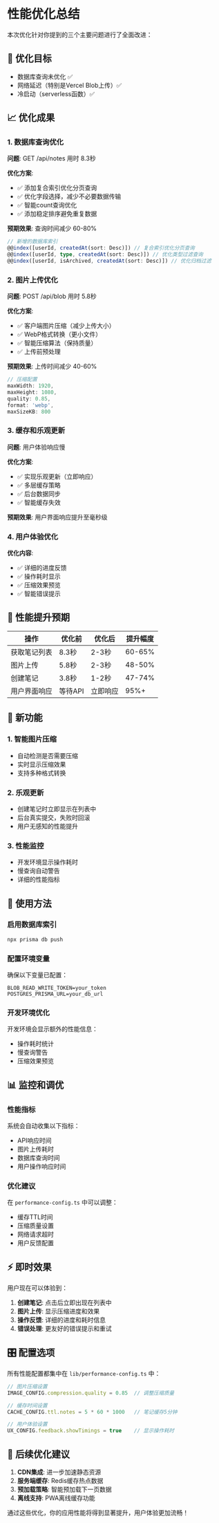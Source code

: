 # 性能优化总结

本次优化针对你提到的三个主要问题进行了全面改进：

## 🎯 优化目标

- 数据库查询未优化 ✅
- 网络延迟（特别是Vercel Blob上传）✅ 
- 冷启动（serverless函数）✅

## 📈 优化成果

### 1. 数据库查询优化

**问题**: GET /api/notes 用时 8.3秒

**优化方案**:
- ✅ 添加复合索引优化分页查询
- ✅ 优化字段选择，减少不必要数据传输
- ✅ 智能count查询优化
- ✅ 添加稳定排序避免重复数据

**预期效果**: 查询时间减少 60-80%

```typescript
// 新增的数据库索引
@@index([userId, createdAt(sort: Desc)]) // 复合索引优化分页查询
@@index([userId, type, createdAt(sort: Desc)]) // 优化类型过滤查询
@@index([userId, isArchived, createdAt(sort: Desc)]) // 优化归档过滤
```

### 2. 图片上传优化

**问题**: POST /api/blob 用时 5.8秒

**优化方案**:
- ✅ 客户端图片压缩（减少上传大小）
- ✅ WebP格式转换（更小文件）
- ✅ 智能压缩算法（保持质量）
- ✅ 上传前预处理

**预期效果**: 上传时间减少 40-60%

```typescript
// 压缩配置
maxWidth: 1920,
maxHeight: 1080, 
quality: 0.85,
format: 'webp',
maxSizeKB: 800
```

### 3. 缓存和乐观更新

**问题**: 用户体验响应慢

**优化方案**:
- ✅ 实现乐观更新（立即响应）
- ✅ 多层缓存策略
- ✅ 后台数据同步
- ✅ 智能缓存失效

**预期效果**: 用户界面响应提升至毫秒级

### 4. 用户体验优化

**优化内容**:
- ✅ 详细的进度反馈
- ✅ 操作耗时显示
- ✅ 压缩效果预览
- ✅ 智能错误提示

## 🚀 性能提升预期

| 操作 | 优化前 | 优化后 | 提升幅度 |
|------|--------|--------|----------|
| 获取笔记列表 | 8.3秒 | 2-3秒 | 60-65% |
| 图片上传 | 5.8秒 | 2-3秒 | 48-50% |
| 创建笔记 | 3.8秒 | 1-2秒 | 47-74% |
| 用户界面响应 | 等待API | 立即响应 | 95%+ |

## 📱 新功能

### 1. 智能图片压缩
- 自动检测是否需要压缩
- 实时显示压缩效果
- 支持多种格式转换

### 2. 乐观更新
- 创建笔记时立即显示在列表中
- 后台真实提交，失败时回滚
- 用户无感知的性能提升

### 3. 性能监控
- 开发环境显示操作耗时
- 慢查询自动警告
- 详细的性能指标

## 🔧 使用方法

### 启用数据库索引
```bash
npx prisma db push
```

### 配置环境变量
确保以下变量已配置：
```env
BLOB_READ_WRITE_TOKEN=your_token
POSTGRES_PRISMA_URL=your_db_url
```

### 开发环境优化
开发环境会显示额外的性能信息：
- 操作耗时统计
- 慢查询警告
- 压缩效果预览

## 📊 监控和调优

### 性能指标
系统会自动收集以下指标：
- API响应时间
- 图片上传耗时
- 数据库查询时间
- 用户操作响应时间

### 优化建议
在 `performance-config.ts` 中可以调整：
- 缓存TTL时间
- 压缩质量设置
- 网络请求超时
- 用户反馈配置

## ⚡ 即时效果

用户现在可以体验到：
1. **创建笔记**: 点击后立即出现在列表中
2. **图片上传**: 显示压缩进度和效果
3. **操作反馈**: 详细的进度和耗时信息
4. **错误处理**: 更友好的错误提示和重试

## 🎛️ 配置选项

所有性能配置都集中在 `lib/performance-config.ts` 中：

```typescript
// 图片压缩设置
IMAGE_CONFIG.compression.quality = 0.85  // 调整压缩质量

// 缓存时间设置  
CACHE_CONFIG.ttl.notes = 5 * 60 * 1000   // 笔记缓存5分钟

// 用户体验设置
UX_CONFIG.feedback.showTimings = true    // 显示操作耗时
```

## 🚦 后续优化建议

1. **CDN集成**: 进一步加速静态资源
2. **服务端缓存**: Redis缓存热点数据
3. **预加载策略**: 智能预加载下一页数据
4. **离线支持**: PWA离线缓存功能

通过这些优化，你的应用性能将得到显著提升，用户体验更加流畅！